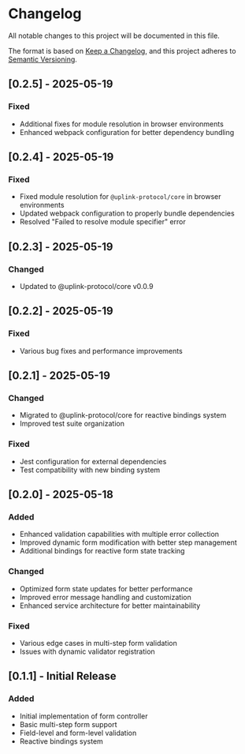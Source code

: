 # Changelog

All notable changes to this project will be documented in this file.

The format is based on [Keep a Changelog](https://keepachangelog.com/en/1.0.0/),
and this project adheres to [Semantic Versioning](https://semver.org/spec/v2.0.0.html).

## [0.2.5] - 2025-05-19

### Fixed
- Additional fixes for module resolution in browser environments
- Enhanced webpack configuration for better dependency bundling

## [0.2.4] - 2025-05-19

### Fixed
- Fixed module resolution for `@uplink-protocol/core` in browser environments
- Updated webpack configuration to properly bundle dependencies
- Resolved "Failed to resolve module specifier" error

## [0.2.3] - 2025-05-19

### Changed
- Updated to @uplink-protocol/core v0.0.9

## [0.2.2] - 2025-05-19

### Fixed
- Various bug fixes and performance improvements

## [0.2.1] - 2025-05-19

### Changed
- Migrated to @uplink-protocol/core for reactive bindings system
- Improved test suite organization

### Fixed
- Jest configuration for external dependencies
- Test compatibility with new binding system

## [0.2.0] - 2025-05-18

### Added
- Enhanced validation capabilities with multiple error collection
- Improved dynamic form modification with better step management
- Additional bindings for reactive form state tracking

### Changed
- Optimized form state updates for better performance
- Improved error message handling and customization
- Enhanced service architecture for better maintainability

### Fixed
- Various edge cases in multi-step form validation
- Issues with dynamic validator registration

## [0.1.1] - Initial Release

### Added
- Initial implementation of form controller
- Basic multi-step form support
- Field-level and form-level validation
- Reactive bindings system
